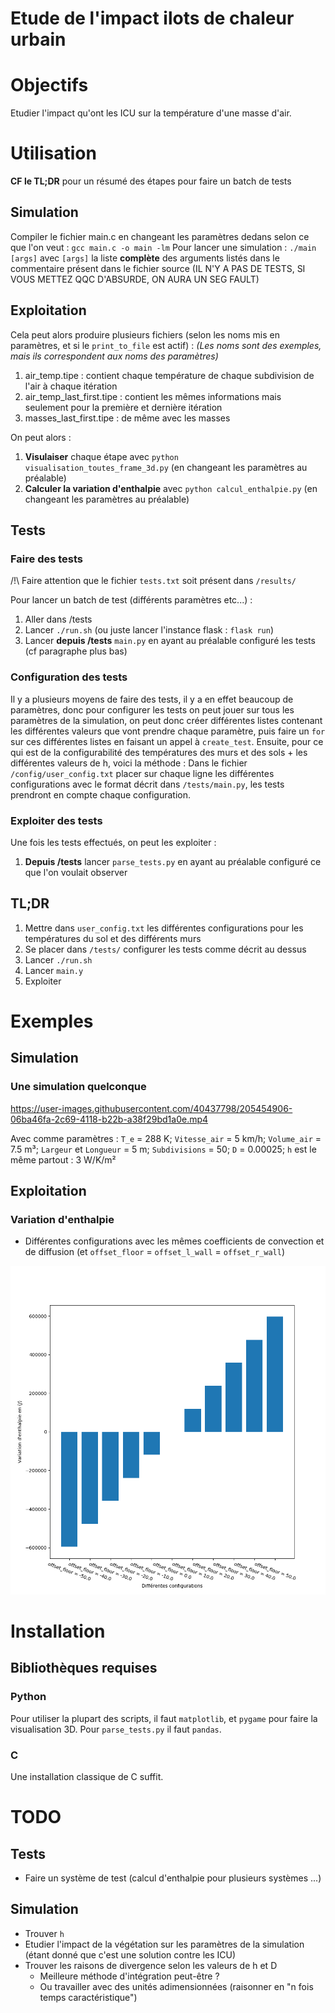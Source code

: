 # Etude de l'impact ilots de chaleur urbain

# Objectifs

Etudier l'impact qu'ont les ICU sur la température d'une masse d'air.

# Utilisation

**CF le TL;DR** pour un résumé des étapes pour faire un batch de tests

## Simulation

Compiler le fichier main.c en changeant les paramètres dedans selon ce que l'on veut : `gcc main.c -o main -lm`
Pour lancer une simulation : `./main [args]` avec `[args]` la liste **complète** des arguments listés dans le commentaire présent dans le fichier source (IL N'Y A PAS DE TESTS, SI VOUS METTEZ QQC D'ABSURDE, ON AURA UN SEG FAULT)

## Exploitation

Cela peut alors produire plusieurs fichiers (selon les noms mis en paramètres, et si le `print_to_file` est actif) :
*(Les noms sont des exemples, mais ils correspondent aux noms des paramètres)*
  1. air_temp.tipe : contient chaque température de chaque subdivision de l'air à chaque itération
  2. air_temp_last_first.tipe : contient les mêmes informations mais seulement pour la première et dernière itération
  3. masses_last_first.tipe : de même avec les masses

On peut alors :
  1. **Visulaiser** chaque étape avec `python visualisation_toutes_frame_3d.py` (en changeant les paramètres au préalable)
  2. **Calculer la variation d'enthalpie** avec `python calcul_enthalpie.py` (en changeant les paramètres au préalable)

## Tests

### Faire des tests

/!\ Faire attention que le fichier `tests.txt` soit présent dans `/results/`

Pour lancer un batch de test (différents paramètres etc...) :

  1. Aller dans /tests
  2. Lancer `./run.sh` (ou juste lancer l'instance flask : `flask run`)
  3. Lancer **depuis /tests** `main.py` en ayant au préalable configuré les tests (cf paragraphe plus bas)

### Configuration des tests

Il y a plusieurs moyens de faire des tests, il y a en effet beaucoup de paramètres, donc pour configurer les tests on peut jouer sur tous les paramètres de la simulation, on peut donc créer différentes listes contenant les différentes valeurs que vont prendre chaque paramètre, puis faire un `for` sur ces différentes listes en faisant un appel à `create_test`.
Ensuite, pour ce qui est de la configurabilité des températures des murs et des sols + les différentes valeurs de h, voici la méthode :
Dans le fichier `/config/user_config.txt` placer sur chaque ligne les différentes configurations avec le format décrit dans `/tests/main.py`, les tests prendront en compte chaque configuration.

### Exploiter des tests

Une fois les tests effectués, on peut les exploiter :

  1. **Depuis /tests** lancer `parse_tests.py` en ayant au préalable configuré ce que l'on voulait observer

## TL;DR

  1. Mettre dans `user_config.txt` les différentes configurations pour les températures du sol et des différents murs
  2. Se placer dans `/tests/` configurer les tests comme décrit au dessus
  3. Lancer `./run.sh`
  4. Lancer `main.y`
  5. Exploiter

# Exemples

## Simulation

### Une simulation quelconque
https://user-images.githubusercontent.com/40437798/205454906-06ba46fa-2c69-4118-b22b-a38f29bd1a0e.mp4

Avec comme paramètres : `T_e` = 288 K; `Vitesse_air` = 5 km/h; `Volume_air` = 7.5 m³; `Largeur` et `Longueur` = 5 m; `Subdivisions` = 50; `D` = 0.00025; `h` est le même partout : 3 W/K/m²

## Exploitation

### Variation d'enthalpie

- Différentes configurations avec les mêmes coefficients de convection et de diffusion (et `offset_floor` = `offset_l_wall` = `offset_r_wall`)

![graphe](./assets/K%3D3000_D%3D0.03_all_same_offset.png)

# Installation

## Bibliothèques requises

### Python

Pour utiliser la plupart des scripts, il faut `matplotlib`, et `pygame` pour faire la visualisation 3D. Pour `parse_tests.py` il faut `pandas`.

### C

Une installation classique de C suffit.

# TODO

## Tests

- Faire un système de test (calcul d'enthalpie pour plusieurs systèmes ...)

## Simulation

- Trouver `h`
- Etudier l'impact de la végétation sur les paramètres de la simulation (étant donné que c'est une solution contre les ICU)
- Trouver les raisons de divergence selon les valeurs de h et D
  - Meilleure méthode d'intégration peut-être ?
  - Ou travailler avec des unités adimensionnées (raisonner en "n fois temps caractéristique")
